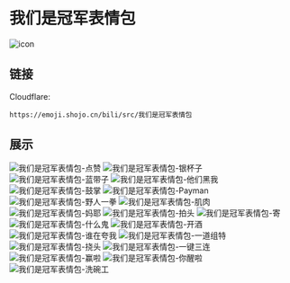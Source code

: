 # 我们是冠军表情包
![icon](https://emoji.shojo.cn/bili/src/我们是冠军表情包/icon.png)
## 链接
Cloudflare:
```
https://emoji.shojo.cn/bili/src/我们是冠军表情包
```
## 展示
![我们是冠军表情包-点赞](https://emoji.shojo.cn/bili/src/我们是冠军表情包/我们是冠军表情包-点赞.png)
![我们是冠军表情包-银杯子](https://emoji.shojo.cn/bili/src/我们是冠军表情包/我们是冠军表情包-银杯子.png)
![我们是冠军表情包-蓝带子](https://emoji.shojo.cn/bili/src/我们是冠军表情包/我们是冠军表情包-蓝带子.png)
![我们是冠军表情包-他们黑我](https://emoji.shojo.cn/bili/src/我们是冠军表情包/我们是冠军表情包-他们黑我.png)
![我们是冠军表情包-鼓掌](https://emoji.shojo.cn/bili/src/我们是冠军表情包/我们是冠军表情包-鼓掌.png)
![我们是冠军表情包-Payman](https://emoji.shojo.cn/bili/src/我们是冠军表情包/我们是冠军表情包-Payman.png)
![我们是冠军表情包-野人一拳](https://emoji.shojo.cn/bili/src/我们是冠军表情包/我们是冠军表情包-野人一拳.png)
![我们是冠军表情包-肌肉](https://emoji.shojo.cn/bili/src/我们是冠军表情包/我们是冠军表情包-肌肉.png)
![我们是冠军表情包-妈耶](https://emoji.shojo.cn/bili/src/我们是冠军表情包/我们是冠军表情包-妈耶.png)
![我们是冠军表情包-拍头](https://emoji.shojo.cn/bili/src/我们是冠军表情包/我们是冠军表情包-拍头.png)
![我们是冠军表情包-寄](https://emoji.shojo.cn/bili/src/我们是冠军表情包/我们是冠军表情包-寄.png)
![我们是冠军表情包-什么鬼](https://emoji.shojo.cn/bili/src/我们是冠军表情包/我们是冠军表情包-什么鬼.png)
![我们是冠军表情包-开酒](https://emoji.shojo.cn/bili/src/我们是冠军表情包/我们是冠军表情包-开酒.png)
![我们是冠军表情包-谁在夸我](https://emoji.shojo.cn/bili/src/我们是冠军表情包/我们是冠军表情包-谁在夸我.png)
![我们是冠军表情包-一道组特](https://emoji.shojo.cn/bili/src/我们是冠军表情包/我们是冠军表情包-一道组特.png)
![我们是冠军表情包-挠头](https://emoji.shojo.cn/bili/src/我们是冠军表情包/我们是冠军表情包-挠头.png)
![我们是冠军表情包-一键三连](https://emoji.shojo.cn/bili/src/我们是冠军表情包/我们是冠军表情包-一键三连.png)
![我们是冠军表情包-赢啦](https://emoji.shojo.cn/bili/src/我们是冠军表情包/我们是冠军表情包-赢啦.png)
![我们是冠军表情包-你醒啦](https://emoji.shojo.cn/bili/src/我们是冠军表情包/我们是冠军表情包-你醒啦.png)
![我们是冠军表情包-洗碗工](https://emoji.shojo.cn/bili/src/我们是冠军表情包/我们是冠军表情包-洗碗工.png)

